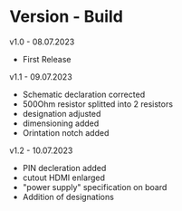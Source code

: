 # Version - Build
v1.0 - 08.07.2023
- First Release

v1.1 - 09.07.2023
- Schematic declaration corrected
- 500Ohm resistor splitted into 2 resistors
- designation adjusted
- dimensioning added
- Orintation notch added

v1.2 - 10.07.2023
- PIN decleration added
- cutout HDMI enlarged
- "power supply" specification on board
- Addition of designations
